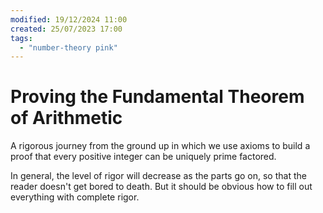 ```yaml
---
modified: 19/12/2024 11:00
created: 25/07/2023 17:00
tags:
  - "number-theory pink"
---
```


# Proving the Fundamental Theorem of Arithmetic

A rigorous journey from the ground up in which we use axioms to build a proof that every positive integer can be uniquely prime factored.

In general, the level of rigor will decrease as the parts go on, so that the reader doesn't get bored to death. But it should be obvious how to fill out everything with complete rigor.